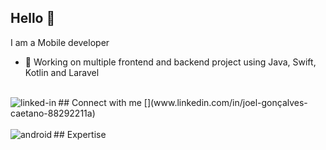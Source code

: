 ## Hello 👋
I am a Mobile developer
- 🔭 Working on multiple frontend and backend project using Java, Swift, Kotlin and Laravel
<br>
## Connect with me
[<img align="left" alt="linked-in" src="https://img.shields.io/badge/linkedin-%230077B5.svg?&style=for-the-badge&logo=linkedin&logoColor=white" />](www.linkedin.com/in/joel-gonçalves-caetano-88292211a)
<br>
<br>
## Expertise
<img align="left" alt="android" src="https://img.shields.io/badge/Android-3DDC84?logo=android&logoColor=white&style=for-the-badge" />
<br>
<br>
